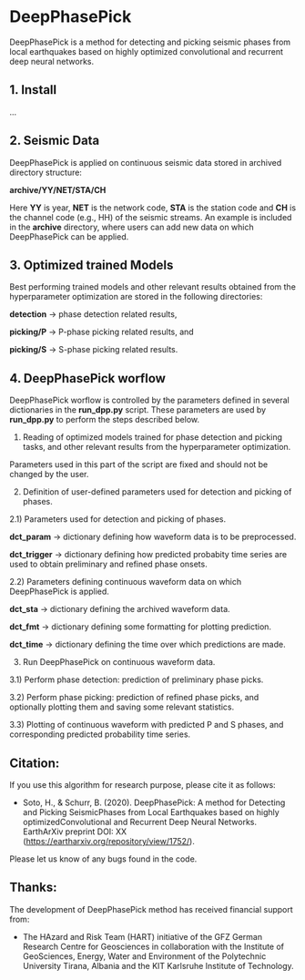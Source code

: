 # DeepPhasePick
DeepPhasePick is a method for detecting and picking seismic phases from local earthquakes based on highly optimized convolutional and recurrent deep neural networks.

## 1. Install

...

## 2. Seismic Data

DeepPhasePick is applied on continuous seismic data stored in archived directory structure:

**archive/YY/NET/STA/CH**

Here **YY** is year, **NET** is the network code, **STA** is the station code and **CH** is the channel code (e.g., HH) of the seismic streams.
An example is included in the **archive** directory, where users can add new data on which DeepPhasePick can be applied.

## 3. Optimized trained Models

Best performing trained models and other relevant results obtained from the hyperparameter optimization are stored in the following directories:

**detection** -> phase detection related results,

**picking/P** -> P-phase picking related results, and

**picking/S** -> S-phase picking related results.

## 4. DeepPhasePick worflow

DeepPhasePick worflow is controlled by the parameters defined in several dictionaries in the **run\_dpp.py** script.
These parameters are used by **run\_dpp.py** to perform the steps described below.

1) Reading of optimized models trained for phase detection and picking tasks, and other relevant results from the hyperparameter optimization.

Parameters used in this part of the script are fixed and should not be changed by the user.

2) Definition of user-defined parameters used for detection and picking of phases.

2.1) Parameters used for detection and picking of phases.

**dct\_param** -> dictionary defining how waveform data is to be preprocessed.

**dct\_trigger** -> dictionary defining how predicted probabity time series are used to obtain preliminary and refined phase onsets.

2.2) Parameters defining continuous waveform data on which DeepPhasePick is applied.

**dct\_sta** -> dictionary defining the archived waveform data.

**dct\_fmt** ->  dictionary defining some formatting for plotting prediction.

**dct\_time** -> dictionary defining the time over which predictions are made.

3) Run DeepPhasePick on continuous waveform data.

3.1) Perform phase detection: prediction of preliminary phase picks.

3.2) Perform phase picking: prediction of refined phase picks, and optionally plotting them and saving some relevant statistics.

3.3) Plotting of continuous waveform with predicted P and S phases, and corresponding predicted probability time series.


## Citation:

If you use this algorithm for research purpose, please cite it as follows:

- Soto, H., & Schurr, B. (2020). DeepPhasePick: A method for Detecting and Picking SeismicPhases from Local Earthquakes based on highly
optimizedConvolutional and Recurrent Deep Neural Networks. EarthArXiv preprint DOI: XX (https://eartharxiv.org/repository/view/1752/).

Please let us know of any bugs found in the code.


## Thanks:

The development of DeepPhasePick method has received financial support from:

-  The HAzard and Risk Team (HART) initiative of the GFZ German Research Centre for Geosciences in collaboration with the Institute of GeoSciences, Energy, Water
and Environment of the Polytechnic University Tirana, Albania and the KIT Karlsruhe Institute of Technology.

